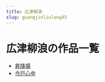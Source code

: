 ```yaml
---
title: 広津柳浪
slug: guangjinliulang45
---
```


# 広津柳浪の作品一覧

- [昇降場](shengjiangchang2a)
- [今戸心中](jinhuxinzhong43)

